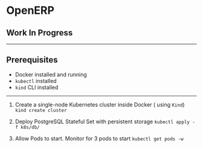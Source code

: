 # OpenERP

## Work In Progress

---

## Prerequisites

- Docker installed and running
- `kubectl` installed
- `kind` CLI installed

---

1. Create a single-node Kubernetes cluster inside Docker ( using `Kind`)
   `kind create cluster`

2. Deploy PostgreSQL Stateful Set with persistent storage
   `kubectl apply -f k8s/db/`

3. Allow Pods to start. Monitor for 3 pods to start
   `kubectl get pods -w`
